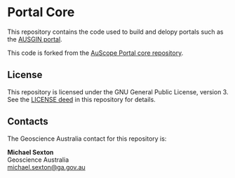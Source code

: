 # Portal Core
This repository contains the code used to build and delopy portals such as the [AUSGIN portal](http://portal.geoscience.gov.au).

This code is forked from the [AuScope Portal core repository](https://github.com/AuScope/portal-core).

## License
This repository is licensed under the GNU General Public License, version 3. See the [LICENSE deed](LICENSE) in this repository for details.


## Contacts
The Geoscience Australia contact for this repository is:  
 
**Michael Sexton**  
Geoscience Australia  
<michael.sexton@ga.gov.au>  